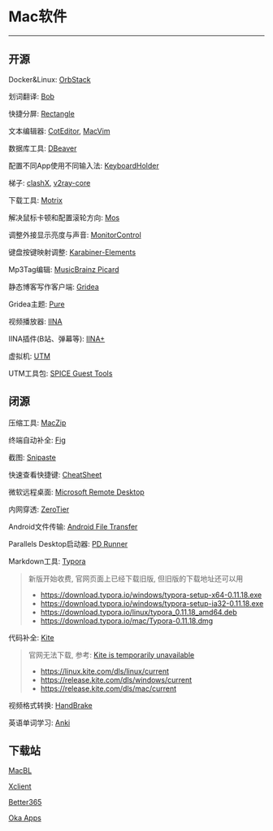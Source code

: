 # Mac软件

---

## 开源

Docker&Linux: [OrbStack](https://github.com/orbstack/orbstack)

划词翻译: [Bob](https://github.com/ripperhe/Bob)

快捷分屏: [Rectangle](https://github.com/rxhanson/Rectangle/)

文本编辑器: [CotEditor](https://github.com/coteditor/CotEditor), [MacVim](https://github.com/macvim-dev/macvim)

数据库工具: [DBeaver](https://github.com/dbeaver/dbeaver/)

配置不同App使用不同输入法: [KeyboardHolder](https://github.com/leaves615/KeyboardHolder)

梯子: [clashX](https://github.com/yichengchen/clashX), [v2ray-core](https://github.com/v2fly/v2ray-core/)

下载工具: [Motrix](https://github.com/agalwood/Motrix)

解决鼠标卡顿和配置滚轮方向: [Mos](https://github.com/Caldis/Mos)

调整外接显示亮度与声音: [MonitorControl](https://github.com/MonitorControl/MonitorControl)

键盘按键映射调整: [Karabiner-Elements](https://github.com/pqrs-org/Karabiner-Elements)

Mp3Tag编辑: [MusicBrainz Picard](https://github.com/metabrainz/picard)

静态博客写作客户端: [Gridea](https://github.com/getgridea/gridea)

Gridea主题: [Pure](https://github.com/imhanjie/gridea-theme-pure)

视频播放器: [IINA](https://github.com/iina/iina)

IINA插件(B站、弹幕等): [IINA+](https://github.com/xjbeta/iina-plus)

虚拟机: [UTM](https://github.com/utmapp/UTM)

UTM工具包: [SPICE Guest Tools](https://mac.getutm.app/support/)

## 闭源

压缩工具: [MacZip](https://ezip.awehunt.com/)

终端自动补全: [Fig](https://fig.io/)

截图: [Snipaste](https://www.snipaste.com/index.html)

快速查看快捷键: [CheatSheet](https://www.mediaatelier.com/CheatSheet/)

微软远程桌面: [Microsoft Remote Desktop](https://install.appcenter.ms/orgs/rdmacios-k2vy/apps/microsoft-remote-desktop-for-mac/distribution_groups/all-users-of-microsoft-remote-desktop-for-mac)

内网穿透: [ZeroTier](https://www.zerotier.com/)

Android文件传输: [Android File Transfer](https://www.android.com/filetransfer/)

Parallels Desktop启动器: [PD Runner](https://macapp.org.cn/app/pd-runner.html)

Markdown工具: [Typora](https://download.typora.io/mac/Typora-0.11.18.dmg)

> 新版开始收费, 官网页面上已经下载旧版, 但旧版的下载地址还可以用
>
> - https://download.typora.io/windows/typora-setup-x64-0.11.18.exe
> - https://download.typora.io/windows/typora-setup-ia32-0.11.18.exe 
> - https://download.typora.io/linux/typora_0.11.18_amd64.deb
> - https://download.typora.io/mac/Typora-0.11.18.dmg

代码补全: [Kite](https://release.kite.com/dls/mac/current)

> 官网无法下载, 参考: [Kite is temporarily unavailable](https://github.com/kiteco/issue-tracker/issues/772)
>
> - https://linux.kite.com/dls/linux/current
> - https://release.kite.com/dls/windows/current
> - https://release.kite.com/dls/mac/current

视频格式转换: [HandBrake](https://handbrake.fr/)

英语单词学习: [Anki](https://apps.ankiweb.net/)

## 下载站

[MacBL](https://www.macbl.com/)

[Xclient](https://xclient.info/)

[Better365](https://www.better365.cn/)

[Oka Apps](https://zh.okaapps.com/)